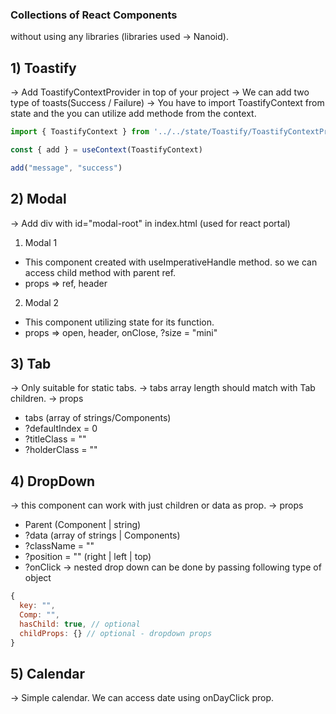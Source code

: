 ### Collections of React Components
without using any libraries (libraries used -> Nanoid).


## 1) Toastify
-> Add ToastifyContextProvider in top of your project
-> We can add two type of toasts(Success / Failure)
-> You have to import ToastifyContext from state and the you can utilize add methode from the context.

```js
import { ToastifyContext } from '../../state/Toastify/ToastifyContextProvider'

const { add } = useContext(ToastifyContext)

add("message", "success")
```


## 2) Modal
-> Add div with id="modal-root" in index.html (used for react portal)

1. Modal 1
  * This component created with useImperativeHandle method. so we can access child method with parent ref.
  * props => ref, header

2. Modal 2
  * This component utilizing state for its function.
  * props => open, header, onClose, ?size = "mini"


## 3) Tab
-> Only suitable for static tabs. 
-> tabs array length should match with Tab children.
-> props
  * tabs (array of strings/Components)
  * ?defaultIndex = 0  
  * ?titleClass = "" 
  * ?holderClass = ""


## 4) DropDown
-> this component can work with just children or data as prop.
-> props
  * Parent (Component | string)
  * ?data (array of strings | Components)
  * ?className = ""
  * ?position = "" (right | left | top)
  * ?onClick
-> nested drop down can be done by passing following type of object

```js
{
  key: "",
  Comp: "",
  hasChild: true, // optional
  childProps: {} // optional - dropdown props
}
```


## 5) Calendar
-> Simple calendar. We can access date using onDayClick prop.

